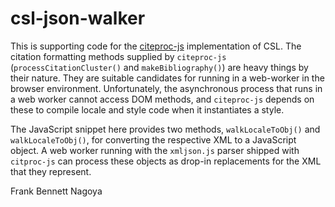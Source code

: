 # csl-json-walker

This is supporting code for the [citeproc-js](https://bitbucket.org/fbennett/citeproc-js/wiki/Home) implementation of CSL. The citation formatting methods supplied by `citeproc-js` (`processCitationCluster()` and `makeBibliography()`) are heavy things by their nature. They are suitable candidates for running in a web-worker in the browser environment. Unfortunately, the asynchronous process that runs in a web worker cannot access DOM methods, and `citeproc-js` depends on these to compile locale and style code when it instantiates a style.

The JavaScript snippet here provides two methods, `walkLocaleToObj()` and `walkLocaleToObj()`, for converting the respective XML to a JavaScript object. A web worker running with the `xmljson.js` parser shipped with `citproc-js` can process these objects as drop-in replacements for the XML that they represent.

Frank Bennett
Nagoya
